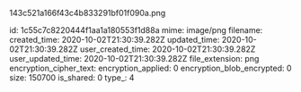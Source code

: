 143c521a166f43c4b833291bf01f090a.png

id: 1c55c7c8220444f1aa1a180553f1d88a
mime: image/png
filename: 
created_time: 2020-10-02T21:30:39.282Z
updated_time: 2020-10-02T21:30:39.282Z
user_created_time: 2020-10-02T21:30:39.282Z
user_updated_time: 2020-10-02T21:30:39.282Z
file_extension: png
encryption_cipher_text: 
encryption_applied: 0
encryption_blob_encrypted: 0
size: 150700
is_shared: 0
type_: 4